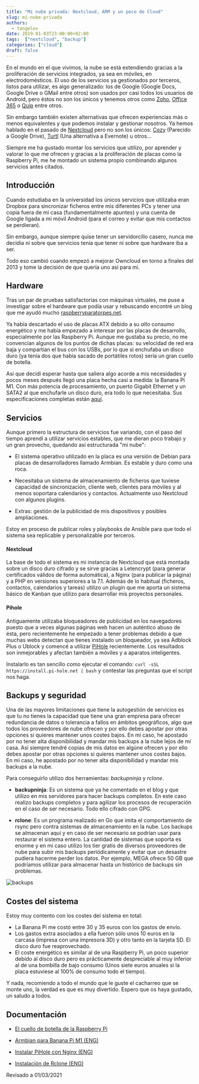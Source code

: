 ```yaml
---
title: "Mi nube privada: Nextcloud, ARM y un poco de Cloud"
slug: mi-nube-privada
authors:
  - tangelov
date: 2019-01-03T23:00:00+02:00
tags:  ["nextcloud", "backup"]
categories: ["cloud"]
draft: false
---
```


En el mundo en el que vivimos, la nube se está extendiendo gracias a la proliferación de servicios integrados, ya sea en móviles, en electrodomésticos. El uso de los servicios ya gestionados por terceros, listos para utilizar, es algo generalizado: los de Google (Google Docs, Google Drive o GMail entre otros) son usados por casi todos los usuarios de Android, pero éstos no son los únicos y tenemos otros como [Zoho](https://www.zoho.com/), [Office 365](https://products.office.com/es-ES/compare-all-microsoft-office-products) o [Quip](https://quip.com/intl/es/) entre otros.

Sin embargo también existen alternativas que ofrecen experiencias más o menos equivalentes y que podemos instalar y gestionar nosotros. Ya hemos hablado en el pasado de [Nextcloud](https://tangelov.me/posts/nube-privada-nextcloud.html) pero no son los únicos: [Cozy](https://cozy.io/es/) (Parecido a Google Drive), [Turtl](https://turtlapp.com/) (Una alternativa a Evernote) u otros...

Siempre me ha gustado montar los servicios que utilizo, por aprender y valorar lo que me ofrecen y gracias a la proliferación de placas como la Raspberry Pi, me he montado un sistema propio combinando algunos servicios antes citados.

<!--more-->

## Introducción
Cuando estudiaba en la universidad los únicos servicios que utilizaba eran Dropbox para sincronizar ficheros entre mis diferentes PCs y tener una copia fuera de mi casa (fundamentalmente apuntes) y una cuenta de Google ligada a mi móvil Android (para el correo y evitar que mis contactos se perdieran).

Sin embargo, aunque siempre quise tener un servidorcillo casero, nunca me decidía ni sobre que servicios tenía que tener ni sobre que hardware iba a ser. 

Todo eso cambió cuando empezó a mejorar Owncloud en torno a finales del 2013 y tome la decisión de que quería uno así para mi.

## Hardware
Tras un par de pruebas satisfactorias con máquinas virtuales, me puse a investigar sobre el hardware que podía usar y rebuscando encontré un blog que me ayudó mucho [raspberryparatorpes.net](https://raspberryparatorpes.net/).

Ya había descartado el uso de placas ATX debido a su _alto_ consumo energético y me había empezado a interesar por las placas de desarrollo, especialmente por las Raspberry Pi. Aunque me gustaba su precio, no me convencían algunos de los puntos de dichas placas: su velocidad de red era baja y compartían el bus con los USBs, por lo que si enchufaba un disco duro (ya tenía dos que había sacado de portátiles rotos) sería un gran cuello de botella.

Así que decidí esperar hasta que saliera algo acorde a mis necesidades y pocos meses después llegó una placa hecha casi a medida: la Banana Pi M1. Con más potencia de procesamiento, un puerto Gigabit Ethernet y un SATA2 al que enchufarle un disco duro, era todo lo que necesitaba. Sus especificaciones completas están [aquí](http://www.banana-pi.org/m1.html).


## Servicios
Aunque primero la estructura de servicios fue variando, con el paso del tiempo aprendí a utilizar servicios estables, que me dieran poco trabajo y un gran provecho, quedando así estructurada "mi nube":

* El sistema operativo utilizado en la placa es una versión de Debian para placas de desarrolladores llamado Armbian. Es estable y duro como una roca.

* Necesitaba un sistema de almacenamiento de ficheros que tuviese capacidad de sincronización, cliente web, clientes para móviles y al menos soportara calendarios y contactos. Actualmente uso Nextcloud con algunos plugins.

* Extras: gestión de la publicidad de mis dispositivos y posibles ampliaciones.

Estoy en proceso de publicar roles y playbooks de Ansible para que todo el sistema sea replicable y personalizable por terceros.


#### Nextcloud
La base de todo el sistema es mi instancia de Nextcloud que está montada sobre un disco duro cifrado y se sirve gracias a Letencrypt (para generar certificados válidos de forma automática), a Nginx (para publicar la página) y a PHP en versiones superiores a la 7.1. Además de lo habitual (ficheros, contactos, calendarios y tareas) utilizo un plugin que me aporta un sistema básico de Kanban que utilizo para desarrollar mis proyectos personales.

#### Pihole
Antiguamente utilizaba bloqueadores de publicidad en los navegadores puesto que a veces algunas páginas web hacen un auténtico abuso de ésta, pero recientemente he empezado a tener problemas debido a que muchas webs detectan que tienes instalado un bloqueador, ya sea Adblock Plus o Ublock y comencé a utilizar [PiHole](https://pi-hole.net/) recientemente. Los resultados son inmejorables y afectan también a móviles y a aparatos inteligentes.

Instalarlo es tan sencillo como ejecutar el comando: ```curl -sSL https://install.pi-hole.net | bash``` y contestar las preguntas que el script nos haga.

## Backups y seguridad
Una de las mayores limitaciones que tiene la autogestión de servicios es que tu no tienes la capacidad que tiene una gran empresa para ofrecer redundancia de datos o tolerancia a fallos en ámbitos geográficos, algo que todos los proveedores de nube ofrecen y por ello debes apostar por otras opciones si quieres mantener unos costes bajos. En mi caso, he apostado por no tener alta disponibilidad y mandar mis backups a la nube lejos de mi casa. Así siempre tendré copias de mis datos en algúne ofrecen y por ello debes apostar por otras opciones si quieres mantener unos costes bajos. En mi caso, he apostado por no tener alta disponibilidad y mandar mis backups a la nube.

Para conseguirlo utilizo dos herramientas: _backupninja_ y _rclone_.

* __backupninja__: Es un sistema que ya he comentado en el blog y que utilizo en mis servidores para hacer backups completos. En este caso realizo backups completos y para agilizar los procesos de recuperación en el caso de ser necesario. Todo ello cifrado con GPG.

* __rclone__: Es un programa realizado en Go que imita el comportamiento de rsync pero contra sistemas de almacenamiento en la nube. Los backups se almacenan aquí y en caso de ser necesario se podrían usar para restaurar el sistema entero. La cantidad de sistemas que soporta es enorme y en mi caso utilizo los tier gratis de diversos proveedores de nube para subir mis backups periódicamente y evitar que un desastre pudiera hacerme perder los datos. Por ejemplo, MEGA ofrece 50 GB que podríamos utilizar para almacenar hasta un histórico de backups sin problemas.


![backups](https://storage.googleapis.com/tangelov-data/images/0020-00.png)


## Costes del sistema
Estoy muy contento con los costes del sistema en total:

* La Banana Pi me costó entre 30 y 35 euros con los gastos de envío.
* Los gastos extra asociados a ella fueron sólo unos 10 euros en la carcasa (impresa con una impresora 3D) y otro tanto en la tarjeta SD. El disco duro fue reaprovechado.
* El coste energético es similar al de una Raspberry Pi, un poco superior debido al disco duro pero es prácticamente despreciable al muy inferior al de una bombilla de bajo consumo (Unos siete euros anuales si la placa estuviese al 100% de consumo todo el tiempo).


Y nada, recomiendo a todo el mundo que le guste el cacharreo que se monte uno, la verdad es que es muy divertido. Espero que os haya gustado, un saludo a todos.

## Documentación

* [El cuello de botella de la Raspberry Pi](https://raspberryparatorpes.net/dudas/el-cuello-de-botella-de-la-raspberry-pi/)

* [Armbian para Banana Pi M1 (ENG)](https://www.armbian.com/bananapi/)

* [Instalar PiHole con Nginx (ENG)](https://docs.pi-hole.net/guides/nginx-configuration/)

* [Instalación de Rclone (ENG)](https://rclone.org/downloads/)

Revisado a 01/03/2021
